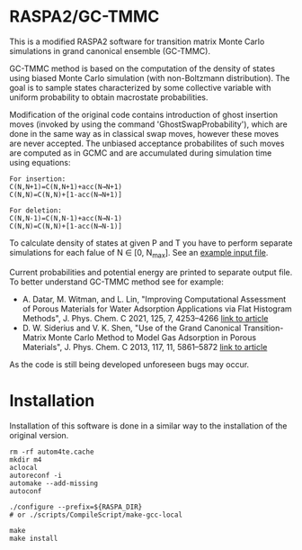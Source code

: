 RASPA2/GC-TMMC
======

This is a modified RASPA2 software for transition matrix Monte Carlo simulations in grand canonical ensemble (GC-TMMC). 

GC-TMMC method is based on the computation of the density of states using biased Monte Carlo simulation (with non-Boltzmann distribution). The goal is to sample states characterized by some collective variable with uniform probability to obtain macrostate probabilities. 

Modification of the original code contains introduction of ghost insertion moves (invoked by using the command 'GhostSwapProbability'), which are done in the same way as in classical swap moves, however these moves are never accepted. The unbiased acceptance probabilites of such moves are computed as in GCMC and are accumulated during simulation time using equations:  

```
For insertion:
C(N,N+1)=C(N,N+1)+acc(N→N+1)
C(N,N)=C(N,N)+[1-acc(N→N+1)]

For deletion:
C(N,N-1)=C(N,N-1)+acc(N→N-1)
C(N,N)=C(N,N)+[1-acc(N→N-1)]
```

To calculate density of states at given P and T you have to perform separate simulations for each falue of N ∈ \[0, N<sub>max</sub>\]. See an [example input file](https://github.com/b-mazur/asaf/blob/main/example/raspa_input/MOF-303/simulation.input). 

Current probabilities and potential energy are printed to separate output file. To better understand GC-TMMC method see for example:

* A. Datar, M. Witman, and L. Lin, "Improving Computational Assessment of Porous Materials for Water Adsorption Applications via Flat Histogram Methods", J. Phys. Chem. C 2021, 125, 7, 4253–4266
[link to article](https://doi.org/10.1021/acs.jpcc.0c11082)
* D. W. Siderius and V. K. Shen, "Use of the Grand Canonical Transition-Matrix Monte Carlo Method to Model Gas Adsorption in Porous Materials", J. Phys. Chem. C 2013, 117, 11, 5861–5872
[link to article](https://doi.org/10.1021/jp400480q)

As the code is still being developed unforeseen bugs may occur. 

Installation
============

Installation of this software is done in a similar way to the installation of the original version.

```
rm -rf autom4te.cache  
mkdir m4  
aclocal  
autoreconf -i  
automake --add-missing  
autoconf  

./configure --prefix=${RASPA_DIR}  
# or ./scripts/CompileScript/make-gcc-local  

make  
make install  
```

